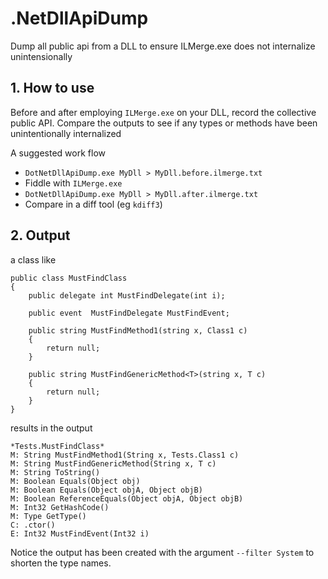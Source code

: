 # .NetDllApiDump
Dump all public api from a DLL to ensure ILMerge.exe does not internalize unintensionally

## 1. How to use
Before and after employing `ILMerge.exe` on your DLL, record the collective public API. Compare the outputs to see if any types or methods have been unintentionally internalized

A suggested work flow

  * `DotNetDllApiDump.exe MyDll > MyDll.before.ilmerge.txt`
  * Fiddle with `ILMerge.exe`
  * `DotNetDllApiDump.exe MyDll > MyDll.after.ilmerge.txt`
  * Compare in a diff tool (eg `kdiff3`)
  

## 2. Output

a class like

	public class MustFindClass
	{
		public delegate int MustFindDelegate(int i);

		public event  MustFindDelegate MustFindEvent;

		public string MustFindMethod1(string x, Class1 c)
		{
			return null;
		}

		public string MustFindGenericMethod<T>(string x, T c)
		{
			return null;
		}
	}

	
results in the output
	

	*Tests.MustFindClass*
	M: String MustFindMethod1(String x, Tests.Class1 c)
	M: String MustFindGenericMethod(String x, T c)
	M: String ToString()
	M: Boolean Equals(Object obj)
	M: Boolean Equals(Object objA, Object objB)
	M: Boolean ReferenceEquals(Object objA, Object objB)
	M: Int32 GetHashCode()
	M: Type GetType()
	C: .ctor()
	E: Int32 MustFindEvent(Int32 i)

	
Notice the output has been created with the argument `--filter System` to shorten the type names.
	
	
